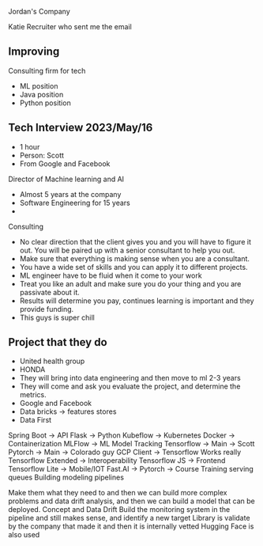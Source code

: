 Jordan's Company 

Katie Recruiter who sent me the email


## Improving
Consulting firm for tech
- ML position
- Java position
- Python position

## Tech Interview 2023/May/16

- 1 hour
- Person: Scott 
- From Google and Facebook

Director of Machine learning and AI
- Almost 5 years at the company
- Software Engineering for 15 years
- 

Consulting 
- No clear direction that the client gives you and you will have to figure it out. You will be paired up with a senior consultant to help you out.
- Make sure that everything is making sense when you are a consultant. 
- You have a wide set of skills and you can apply it to different projects.
- ML engineer have to be fluid when it come to your work
- Treat you like an adult and make sure you do your thing and you are passivate about it. 
- Results will determine you pay, continues learning is important and they provide funding.
- This guys is super chill

## Project that they do
- United health group 
- HONDA
- They will bring into data engineering and then move to ml 2-3 years
- They will come and ask you evaluate the project, and determine the metrics.
- Google and Facebook
- Data bricks -> features stores 
- Data First

Spring Boot -> API
Flask -> Python
Kubeflow -> Kubernetes
Docker -> Containerization
MLFlow -> ML Model Tracking
Tensorflow -> Main -> Scott
Pytorch -> Main -> Colorado guy
GCP Client -> Tensorflow Works really 
Tensorflow Extended -> Interoperability 
Tensorflow JS -> Frontend 
Tensorflow Lite -> Mobile/IOT
Fast.AI -> Pytorch -> Course
Training serving queues
Building modeling pipelines

Make them what they need to and then we can build more complex problems and data drift analysis, and then we can build a model that can be deployed.
Concept and Data Drift
Build the monitoring system in the pipeline and still makes sense, and identify a new target
Library is validate by the company that made it and then it is internally vetted
Hugging Face is also used

